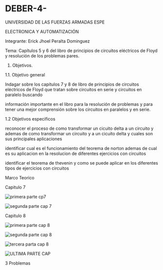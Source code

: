 # DEBER-4-
 UNIVERSIDAD DE LAS FUERZAS ARMADAS ESPE
              
   ELECTRONICA Y AUTOMATIZACIÓN

Integrante: Erick Jhoel Peralta Dominguez

Tema:  Capítulos 5 y 6 del libro de principios de circuitos eléctricos de Floyd y resolución de los problemas pares.

1.	Objetivos.

1.1.	Objetivo general

Indagar sobre los capítulos 7 y 8 de libro de principios de circuitos eléctricos de Floyd que tratan sobre circuitos en serie y circuitos en paralelo buscando 

información importante en el libro para la resolución de problemas y para tener una mejor comprensión sobre los circuitos en paralelos y en serie.

1.2 Objetivos especificos

reconocer el proceso de como transformar un cicuito delta a un circuito y ademas de como transformar un circuito y a un cicuito delta y cuales son sus principales aplicaciones

identificar cual es el funcionamiento del teorema de norton ademas de cual es su aplicacion en la resolucion de diferentes ejercicios con circuitos 

identificar el teorema de thevenin y como se puede aplicar en los diferentes tipos de ejercicios con circuitos 

Marco Teorico

Capitulo 7 

![primera parte cp7](https://user-images.githubusercontent.com/105829461/176595040-9773b83f-0ecc-4e07-ba0c-110f8c7af81c.png)

![segunda parte cap 7](https://user-images.githubusercontent.com/105829461/176595073-eb734245-37a8-4115-b6e7-c56ac58d9999.png)

Capitulo 8

![primera parte cap 8](https://user-images.githubusercontent.com/105829461/176595100-b2bd9b68-e5a5-4b75-a7cc-0b4121ba7e6f.png)

![segunda parte cap 8](https://user-images.githubusercontent.com/105829461/176595111-8d89ad17-a2b4-451b-b2a1-5d3449aec07e.png)

![tercera parta cap 8](https://user-images.githubusercontent.com/105829461/176595122-9b7b37c5-858d-4493-a6a5-6aac7bb8fc25.png)

![ULTIMA PARTE CAP](https://user-images.githubusercontent.com/105829461/176595136-e954c115-dc5d-4cb9-ad77-0fcce0281d45.png)

3 Problemas




